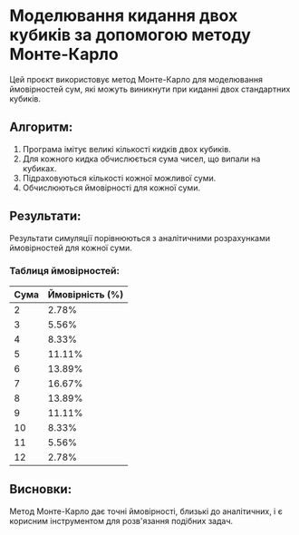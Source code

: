 # Моделювання кидання двох кубиків за допомогою методу Монте-Карло

Цей проєкт використовує метод Монте-Карло для моделювання ймовірностей сум, які можуть виникнути при киданні двох стандартних кубиків. 

## Алгоритм:
1. Програма імітує великі кількості кидків двох кубиків.
2. Для кожного кидка обчислюється сума чисел, що випали на кубиках.
3. Підраховуються кількості кожної можливої суми.
4. Обчислюються ймовірності для кожної суми.

## Результати:
Результати симуляції порівнюються з аналітичними розрахунками ймовірностей для кожної суми.

### Таблиця ймовірностей:

| Сума | Ймовірність (%) | 
|------|-----------------|
| 2    | 2.78%           |
| 3    | 5.56%           |
| 4    | 8.33%           |
| 5    | 11.11%          |
| 6    | 13.89%          |
| 7    | 16.67%          |
| 8    | 13.89%          |
| 9    | 11.11%          |
| 10   | 8.33%           |
| 11   | 5.56%           |
| 12   | 2.78%           |

## Висновки:
Метод Монте-Карло дає точні ймовірності, близькі до аналітичних, і є корисним інструментом для розв'язання подібних задач.
